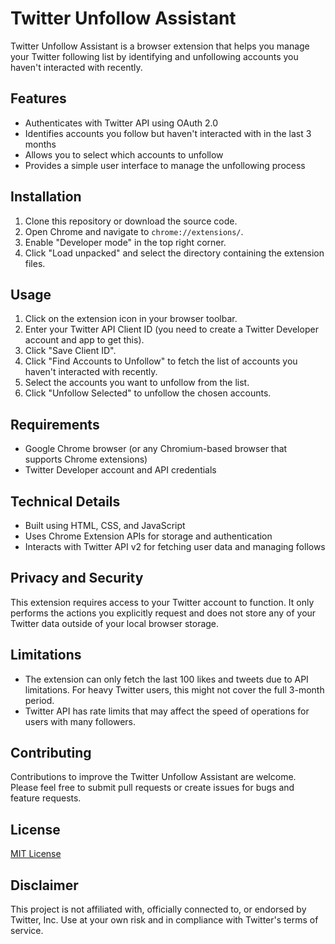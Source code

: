 # Twitter Unfollow Assistant

Twitter Unfollow Assistant is a browser extension that helps you manage your Twitter following list by identifying and unfollowing accounts you haven't interacted with recently.

## Features

- Authenticates with Twitter API using OAuth 2.0
- Identifies accounts you follow but haven't interacted with in the last 3 months
- Allows you to select which accounts to unfollow
- Provides a simple user interface to manage the unfollowing process

## Installation

1. Clone this repository or download the source code.
2. Open Chrome and navigate to `chrome://extensions/`.
3. Enable "Developer mode" in the top right corner.
4. Click "Load unpacked" and select the directory containing the extension files.

## Usage

1. Click on the extension icon in your browser toolbar.
2. Enter your Twitter API Client ID (you need to create a Twitter Developer account and app to get this).
3. Click "Save Client ID".
4. Click "Find Accounts to Unfollow" to fetch the list of accounts you haven't interacted with recently.
5. Select the accounts you want to unfollow from the list.
6. Click "Unfollow Selected" to unfollow the chosen accounts.

## Requirements

- Google Chrome browser (or any Chromium-based browser that supports Chrome extensions)
- Twitter Developer account and API credentials

## Technical Details

- Built using HTML, CSS, and JavaScript
- Uses Chrome Extension APIs for storage and authentication
- Interacts with Twitter API v2 for fetching user data and managing follows

## Privacy and Security

This extension requires access to your Twitter account to function. It only performs the actions you explicitly request and does not store any of your Twitter data outside of your local browser storage.

## Limitations

- The extension can only fetch the last 100 likes and tweets due to API limitations. For heavy Twitter users, this might not cover the full 3-month period.
- Twitter API has rate limits that may affect the speed of operations for users with many followers.

## Contributing

Contributions to improve the Twitter Unfollow Assistant are welcome. Please feel free to submit pull requests or create issues for bugs and feature requests.

## License

[MIT License](LICENSE)

## Disclaimer

This project is not affiliated with, officially connected to, or endorsed by Twitter, Inc. Use at your own risk and in compliance with Twitter's terms of service.
